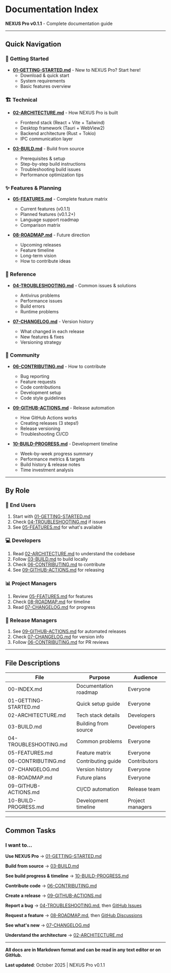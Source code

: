 # Documentation Index

**NEXUS Pro v0.1.1** - Complete documentation guide

---

## Quick Navigation

### 🚀 Getting Started
- **[01-GETTING-STARTED.md](01-GETTING-STARTED.md)** - New to NEXUS Pro? Start here!
  - Download & quick start
  - System requirements
  - Basic features overview

### 🏗️ Technical
- **[02-ARCHITECTURE.md](02-ARCHITECTURE.md)** - How NEXUS Pro is built
  - Frontend stack (React + Vite + Tailwind)
  - Desktop framework (Tauri + WebView2)
  - Backend architecture (Rust + Tokio)
  - IPC communication layer

- **[03-BUILD.md](03-BUILD.md)** - Build from source
  - Prerequisites & setup
  - Step-by-step build instructions
  - Troubleshooting build issues
  - Performance optimization tips

### ✨ Features & Planning
- **[05-FEATURES.md](05-FEATURES.md)** - Complete feature matrix
  - Current features (v0.1.1)
  - Planned features (v0.1.2+)
  - Language support roadmap
  - Comparison matrix

- **[08-ROADMAP.md](08-ROADMAP.md)** - Future direction
  - Upcoming releases
  - Feature timeline
  - Long-term vision
  - How to contribute ideas

### 📖 Reference
- **[04-TROUBLESHOOTING.md](04-TROUBLESHOOTING.md)** - Common issues & solutions
  - Antivirus problems
  - Performance issues
  - Build errors
  - Runtime problems

- **[07-CHANGELOG.md](07-CHANGELOG.md)** - Version history
  - What changed in each release
  - New features & fixes
  - Versioning strategy

### 🤝 Community
- **[06-CONTRIBUTING.md](06-CONTRIBUTING.md)** - How to contribute
  - Bug reporting
  - Feature requests
  - Code contributions
  - Development setup
  - Code style guidelines

- **[09-GITHUB-ACTIONS.md](09-GITHUB-ACTIONS.md)** - Release automation
  - How GitHub Actions works
  - Creating releases (3 steps!)
  - Release versioning
  - Troubleshooting CI/CD

- **[10-BUILD-PROGRESS.md](10-BUILD-PROGRESS.md)** - Development timeline
  - Week-by-week progress summary
  - Performance metrics & targets
  - Build history & release notes
  - Time investment analysis

---

## By Role

### 👤 End Users
1. Start with [01-GETTING-STARTED.md](01-GETTING-STARTED.md)
2. Check [04-TROUBLESHOOTING.md](04-TROUBLESHOOTING.md) if issues
3. See [05-FEATURES.md](05-FEATURES.md) for what's available

### 💻 Developers
1. Read [02-ARCHITECTURE.md](02-ARCHITECTURE.md) to understand the codebase
2. Follow [03-BUILD.md](03-BUILD.md) to build locally
3. Check [06-CONTRIBUTING.md](06-CONTRIBUTING.md) to contribute
4. See [09-GITHUB-ACTIONS.md](09-GITHUB-ACTIONS.md) for releasing

### 📊 Project Managers
1. Review [05-FEATURES.md](05-FEATURES.md) for features
2. Check [08-ROADMAP.md](08-ROADMAP.md) for timeline
3. Read [07-CHANGELOG.md](07-CHANGELOG.md) for progress

### 🚀 Release Managers
1. See [09-GITHUB-ACTIONS.md](09-GITHUB-ACTIONS.md) for automated releases
2. Check [07-CHANGELOG.md](07-CHANGELOG.md) for version info
3. Follow [06-CONTRIBUTING.md](06-CONTRIBUTING.md) for PR reviews

---

## File Descriptions

| File | Purpose | Audience |
|------|---------|----------|
| 00-INDEX.md | Documentation roadmap | Everyone |
| 01-GETTING-STARTED.md | Quick setup guide | Everyone |
| 02-ARCHITECTURE.md | Tech stack details | Developers |
| 03-BUILD.md | Building from source | Developers |
| 04-TROUBLESHOOTING.md | Common problems | Everyone |
| 05-FEATURES.md | Feature matrix | Everyone |
| 06-CONTRIBUTING.md | Contributing guide | Contributors |
| 07-CHANGELOG.md | Version history | Everyone |
| 08-ROADMAP.md | Future plans | Everyone |
| 09-GITHUB-ACTIONS.md | CI/CD automation | Release team |
| 10-BUILD-PROGRESS.md | Development timeline | Project managers |

---

## Common Tasks

### I want to...

**Use NEXUS Pro**
→ [01-GETTING-STARTED.md](01-GETTING-STARTED.md)

**Build from source**
→ [03-BUILD.md](03-BUILD.md)

**See build progress & timeline**
→ [10-BUILD-PROGRESS.md](10-BUILD-PROGRESS.md)

**Contribute code**
→ [06-CONTRIBUTING.md](06-CONTRIBUTING.md)

**Create a release**
→ [09-GITHUB-ACTIONS.md](09-GITHUB-ACTIONS.md)

**Report a bug**
→ [04-TROUBLESHOOTING.md](04-TROUBLESHOOTING.md), then [GitHub Issues](https://github.com/Texxer/NEXUS/issues)

**Request a feature**
→ [08-ROADMAP.md](08-ROADMAP.md), then [GitHub Discussions](https://github.com/Texxer/NEXUS/discussions)

**See what's new**
→ [07-CHANGELOG.md](07-CHANGELOG.md)

**Understand the architecture**
→ [02-ARCHITECTURE.md](02-ARCHITECTURE.md)

---

**All docs are in Markdown format and can be read in any text editor or on GitHub.**

**Last updated**: October 2025 | NEXUS Pro v0.1.1
